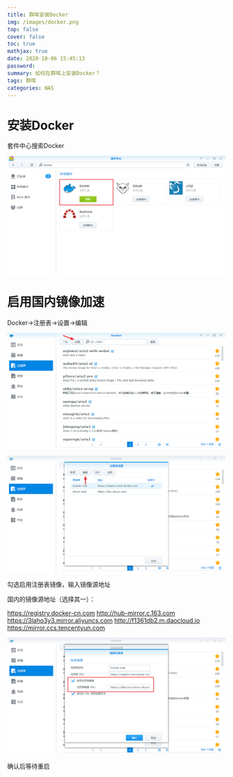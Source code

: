 ```yaml
---
title: 群晖安装Docker
img: /images/docker.png
top: false
cover: false
toc: true
mathjax: true
date: 2020-10-06 15:45:13
password:
summary: 如何在群晖上安装Docker？
tags: 群晖
categories: NAS
---
```


# 安装Docker

套件中心搜索Docker

![](Synology-Install-Docker/img001.png)

# 启用国内镜像加速

Docker->注册表->设置->编辑

![](Synology-Install-Docker/img002.png)

![](Synology-Install-Docker/img003.png)

勾选启用注册表镜像，输入镜像源地址

国内的镜像源地址（选择其一）：

https://registry.docker-cn.com
http://hub-mirror.c.163.com
https://3laho3y3.mirror.aliyuncs.com
http://f1361db2.m.daocloud.io
https://mirror.ccs.tencentyun.com

![](Synology-Install-Docker/img004.png)

确认后等待重启